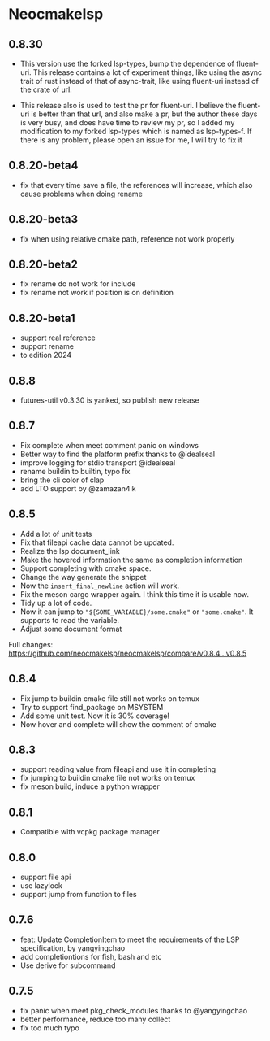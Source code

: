 # Neocmakelsp

## 0.8.30

- This version use the forked lsp-types, bump the dependence of
  fluent-uri. This release contains a lot of experiment things, like using
  the async trait of rust instead of that of async-trait, like using
  fluent-uri instead of the crate of url.

- This release also is used to
  test the pr for fluent-uri. I believe the fluent-uri is better than that
  url, and also make a pr, but the author these days is very busy, and
  does have time to review my pr, so I added my modification to my forked
  lsp-types which is named as lsp-types-f. If there is any problem, please
  open an issue for me, I will try to fix it

## 0.8.20-beta4
- fix that every time save a file, the references will increase, which also cause problems when doing rename

## 0.8.20-beta3
- fix when using relative cmake path, reference not work properly

## 0.8.20-beta2
- fix rename do not work for include
- fix rename not work if position is on definition

## 0.8.20-beta1
- support real reference
- support rename
- to edition 2024

## 0.8.8
- futures-util v0.3.30 is yanked, so publish new release

## 0.8.7
- Fix complete when meet comment panic on windows
- Better way to find the platform prefix thanks to @idealseal
- improve logging for stdio transport @idealseal
- rename buildin to builtin, typo fix
- bring the cli color of clap
- add LTO support by @zamazan4ik

## 0.8.5
- Add a lot of unit tests
- Fix that fileapi cache data cannot be updated.
- Realize the lsp document_link
- Make the hovered information the same as completion information
- Support completing with cmake space.
- Change the way generate the snippet
- Now the `insert_final_newline` action will work.
- Fix the meson cargo wrapper again. I think this time it is usable now.
- Tidy up a lot of code.
- Now it can jump to `"${SOME_VARIABLE}/some.cmake"` or `"some.cmake"`. It supports to read the variable.
- Adjust some document format

Full changes: https://github.com/neocmakelsp/neocmakelsp/compare/v0.8.4...v0.8.5

## 0.8.4
- Fix jump to buildin cmake file still not works on temux
- Try to support find_package on MSYSTEM
- Add some unit test. Now it is 30% coverage!
- Now hover and complete will show the comment of cmake

## 0.8.3
- support reading value from fileapi and use it in completing
- fix jumping to buildin cmake file not works on temux
- fix meson build, induce a python wrapper

## 0.8.1

- Compatible with vcpkg package manager

## 0.8.0

- support file api
- use lazylock
- support jump from function to files

## 0.7.6

- feat: Update CompletionItem to meet the requirements of the LSP specification, by yangyingchao
- add completiontions for fish, bash and etc
- Use derive for subcommand

## 0.7.5

- fix panic when meet pkg_check_modules thanks to @yangyingchao
- better performance, reduce too many collect
- fix too much typo
